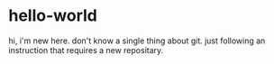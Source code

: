 # hello-world
hi, i'm new here. don't know a single thing about git. just following an instruction that requires a new repositary.
